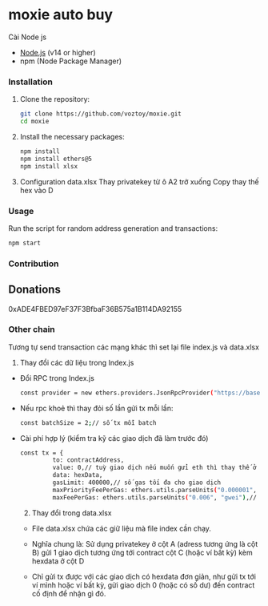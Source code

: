 # moxie auto buy

Cài Node js

- [Node.js](https://nodejs.org/) (v14 or higher)
- npm (Node Package Manager)

### Installation

1. Clone the repository:

   ```bash
   git clone https://github.com/voztoy/moxie.git
   cd moxie
   ```

2. Install the necessary packages:

   ```bash
   npm install
   npm install ethers@5
   npm install xlsx
   ```
3.  Configuration data.xlsx
Thay privatekey từ ô A2 trở xuống
Copy thay thế hex vào D


### Usage

Run the script for random address generation and transactions:

   ```bash
   npm start
   ```


### Contribution


## Donations

0xADE4FBED97eF37F3BfbaF36B575a1B114DA92155

### Other chain

Tương tự send transaction các mạng khác thì set lại file index.js và data.xlsx


1. Thay đổi các dữ liệu trong Index.js

+ Đổi RPC trong Index.js
   ```bash
   const provider = new ethers.providers.JsonRpcProvider("https://base.llamarpc.com");// Thay thế bằng rpc mạng cần chơi
   ```

+ Nếu rpc khoẻ thì thay đỏi số lần gửi tx mỗi lần:
   ```bash
   const batchSize = 2;// số tx mỗi batch
   ```
+ Cài phí hợp lý (kiểm tra kỹ các giao dịch đã làm trước đó)
   ```bash
   const tx = {
            to: contractAddress,
            value: 0,// tuỳ giao dịch nếu muốn gửi eth thì thay thế ở đây.
            data: hexData,
            gasLimit: 400000,// số gas tối đa cho giao dịch
            maxPriorityFeePerGas: ethers.utils.parseUnits("0.000001", "gwei"),// Phí tối thiểu
            maxFeePerGas: ethers.utils.parseUnits("0.006", "gwei"),// Phí tôi đa
   ```
  2. Thay đổi trong data.xlsx

   -  File data.xlsx chứa các giữ liệu mà file index cần chạy.
     
   -   Nghĩa chung là: Sử dụng privatekey ở cột A (adress tương ứng là cột B) gửi 1 giao dịch tương ứng tới contract cột C (hoặc ví bất kỳ) kèm hexdata ở cột D

   -  Chỉ gửi tx được với các giao dịch có hexdata đơn giản, như gửi tx tới ví mình hoặc ví bất kỳ, gửi giao dịch 0 (hoặc có số dư) đến contract cố định để nhận gì đó.     
  
